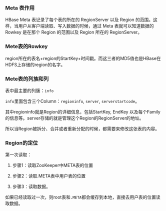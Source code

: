 ### Meta 表作用

HBase Meta 表记录了每个表的所在的 RegionServer 以及 Region 的范围。这样，当用户从客户端读取、写入数据的时候，通过 Meta 表就可以知道数据的 Rowkey 是在那个 Region 的范围以及 Region 所在的 RegionServer。 

### Mete表的Rowkey

region所在的表名+region的StartKey+时间戳。而这三者的MD5值也是HBase在HDFS上存储的region的名字。

### Mete表的列族和列

表中最主要的列簇：`info`

`info`里面包含三个Column：`regioninfo`, `server`, `serverstartcode`。

其中regioninfo就是Region的详细信息，包括StartKey, EndKey 以及每个Family的信息等。server存储的就是管理这个Region的RegionServer的地址。

所以当Region被拆分、合并或者重新分配的时候，都需要来修改这张表的内容。

### Region的定位

第一次读取： 

1. 步骤1：读取ZooKeeper中META表的位置

2. 步骤2：读取.META表中用户表的位置
3. 步骤3：读取数据。

如果已经读取过一次，则root表和`.META`都会缓存到本地，直接去用户表的位置读取数据。